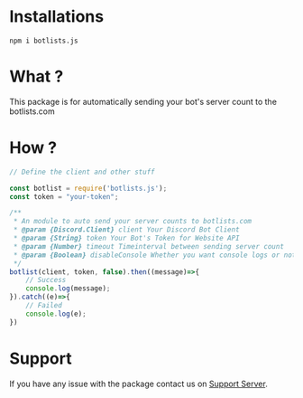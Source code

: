 # Installations
```
npm i botlists.js
```

# What ?
This package is for automatically sending your bot's server count to the botlists.com

# How ?
```js
// Define the client and other stuff

const botlist = require('botlists.js');
const token = "your-token";

/**
 * An module to auto send your server counts to botlists.com
 * @param {Discord.Client} client Your Discord Bot Client
 * @param {String} token Your Bot's Token for Website API
 * @param {Number} timeout Timeinterval between sending server count
 * @param {Boolean} disableConsole Whether you want console logs or not
 */
botlist(client, token, false).then((message)=>{
    // Success
    console.log(message);
}).catch((e)=>{
    // Failed
    console.log(e);
})
```

# Support
If you have any issue with the package contact us on [Support Server](https://discord.gg/mGsvDGRyyq).
